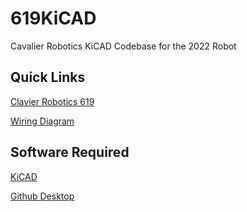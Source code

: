 # 619KiCAD
Cavalier Robotics KiCAD Codebase for the 2022 Robot

## Quick Links
[Clavier Robotics 619](https://github.com/619Code)

[Wiring Diagram](https://app.diagrams.net/#G1v4SkuMv3gRLgb3_6xDDtmYxPFZdRlgS9)


## Software Required
[KiCAD](https://www.kicad.org/)

[Github Desktop](https://desktop.github.com/)
